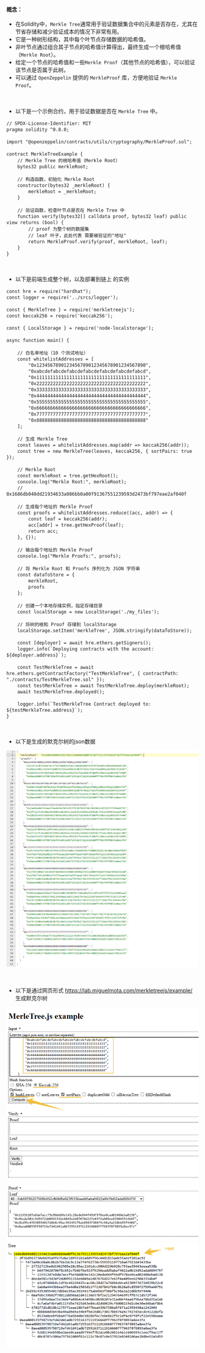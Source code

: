#### 概念：
- 在Solidity中，```Merkle Tree```通常用于验证数据集合中的元素是否存在，尤其在节省存储和减少验证成本的情况下非常有用。
- 它是一种树形结构，其中每个叶节点存储数据的哈希值。
- 非叶节点通过组合其子节点的哈希值计算得出，最终生成一个根哈希值（```Merkle Root```）。
- 给定一个节点的哈希值和一些```Merkle Proof```（其他节点的哈希值），可以验证该节点是否属于此树。
- 可以通过 ```OpenZeppelin``` 提供的 ```MerkleProof``` 库，方便地验证 ```Merkle Proof```。

　

- 以下是一个示例合约，用于验证数据是否在 ```Merkle Tree``` 中。
```
// SPDX-License-Identifier: MIT
pragma solidity ^0.8.0;

import "@openzeppelin/contracts/utils/cryptography/MerkleProof.sol";

contract MerkleTreeExample {
    // Merkle Tree 的根哈希值（Merkle Root）
    bytes32 public merkleRoot;

    // 构造函数，初始化 Merkle Root
    constructor(bytes32 _merkleRoot) {
        merkleRoot = _merkleRoot;
    }

    // 验证函数，检查叶节点是否在 Merkle Tree 中
    function verify(bytes32[] calldata proof, bytes32 leaf) public view returns (bool) {
        // proof 为整个树的数据集
        // leaf 叶子，此处代表 需要被验证的"地址"
        return MerkleProof.verify(proof, merkleRoot, leaf);
    }
}
```

　

- 以下是前端生成整个树，以及部署到链上 的实例
```
const hre = require("hardhat");
const logger = require('../srcs/logger');

const { MerkleTree } = require('merkletreejs');
const keccak256 = require('keccak256');

const { LocalStorage } = require('node-localstorage');

async function main() {

    // 白名单地址（10 个测试地址）
    const whitelistAddresses = [
        "0x1234567890123456789012345678901234567890",
        "0xabcdefabcdefabcdefabcdefabcdefabcdefabcd",
        "0x1111111111111111111111111111111111111111",
        "0x2222222222222222222222222222222222222222",
        "0x3333333333333333333333333333333333333333",
        "0x4444444444444444444444444444444444444444",
        "0x5555555555555555555555555555555555555555",
        "0x6666666666666666666666666666666666666666",
        "0x7777777777777777777777777777777777777777",
        "0x8888888888888888888888888888888888888888"
    ];

    // 生成 Merkle Tree
    const leaves = whitelistAddresses.map(addr => keccak256(addr));
    const tree = new MerkleTree(leaves, keccak256, { sortPairs: true });    

    // Merkle Root
    const merkleRoot = tree.getHexRoot();
    console.log("Merkle Root:", merkleRoot);
    // 0x1686db040dd21934633a086bb0a00f91367551239593d2473bf797eae2af040f

    // 生成每个地址的 Merkle Proof
    const proofs = whitelistAddresses.reduce((acc, addr) => {
        const leaf = keccak256(addr);
        acc[addr] = tree.getHexProof(leaf);
        return acc;
    }, {});    

    // 输出每个地址的 Merkle Proof
    console.log("Merkle Proofs:", proofs);    

    // 将 Merkle Root 和 Proofs 序列化为 JSON 字符串
    const dataToStore = {
        merkleRoot,
        proofs
    };    

    // 创建一个本地存储实例，指定存储目录
    const localStorage = new LocalStorage('./my_files');

    // 将树的根和 Proof 存储到 localStorage
    localStorage.setItem('merkleTree', JSON.stringify(dataToStore));

    const [deployer] = await hre.ethers.getSigners();
    logger.info(`Deploying contracts with the account: ${deployer.address}`);

    const TestMerkleTree = await hre.ethers.getContractFactory("TestMerkleTree", { contractPath: "./contracts/TestMerkleTree.sol" });
    const testMerkleTree = await TestMerkleTree.deploy(merkleRoot);
    await testMerkleTree.deployed();

    logger.info(`TestMerkleTree Contract deployed to: ${testMerkleTree.address}`);
}
```

　

- 以下是生成的默克尔树的json数据

![](../images/MerkleTree_Json.png "")

　

- 以下是通过网页形式 https://lab.miguelmota.com/merkletreejs/example/ 生成默克尔树

![](../images/MerkleTree_Tool_1.png "")
![](../images/MerkleTree_Tool_2.png "")